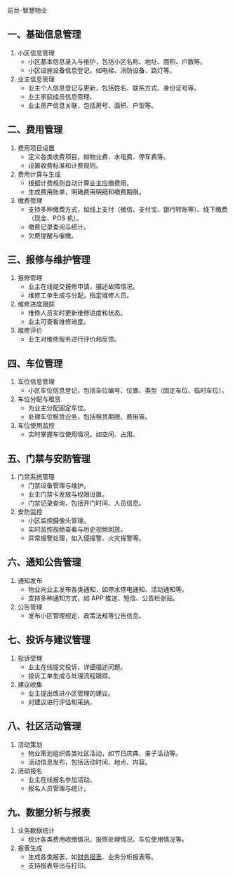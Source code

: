 前台-智慧物业

## 一、基础信息管理



1. 小区信息管理
    - 小区基本信息录入与维护，包括小区名称、地址、面积、户数等。
    - 小区设施设备信息登记，如电梯、消防设备、路灯等。
2. 业主信息管理
    - 业主个人信息登记与更新，包括姓名、联系方式、身份证号等。
    - 业主家庭成员信息管理。
    - 业主房产信息关联，包括房号、面积、户型等。



## 二、费用管理



1. 费用项目设置
    - 定义各类收费项目，如物业费、水电费、停车费等。
    - 设置收费标准和计费规则。
2. 费用计算与生成
    - 根据计费规则自动计算业主应缴费用。
    - 生成费用账单，明确费用明细和缴费期限。
3. 缴费管理
    - 支持多种缴费方式，如线上支付（微信、支付宝、银行转账等）、线下缴费（现金、POS 机）。
    - 缴费记录查询与统计。
    - 欠费提醒与催缴。



## 三、报修与维护管理



1. 报修管理
    - 业主在线提交报修申请，描述故障情况。
    - 维修工单生成与分配，指定维修人员。
2. 维修进度跟踪
    - 维修人员实时更新维修进度和状态。
    - 业主可查看维修进度。
3. 维修评价
    - 业主对维修服务进行评价和反馈。



## 四、车位管理



1. 车位信息管理
    - 小区车位信息登记，包括车位编号、位置、类型（固定车位、临时车位）。
2. 车位分配与租赁
    - 为业主分配固定车位。
    - 处理车位租赁业务，包括租赁期限、费用等。
3. 车位使用监控
    - 实时掌握车位使用情况，如空闲、占用。



## 五、门禁与安防管理



1. 门禁系统管理
    - 门禁设备管理与维护。
    - 业主门禁卡发放与权限设置。
    - 门禁记录查询，包括开门时间、人员信息。
2. 安防监控
    - 小区监控摄像头管理。
    - 实时监控视频查看与历史视频回放。
    - 异常报警处理，如入侵报警、火灾报警等。



## 六、通知公告管理



1. 通知发布
    - 物业向业主发布各类通知，如停水停电通知、活动通知等。
    - 支持多种通知方式，如 APP 推送、短信、公告栏张贴。
2. 公告管理
    - 发布小区管理规定、政策法规等公告信息。



## 七、投诉与建议管理



1. 投诉受理
    - 业主在线提交投诉，详细描述问题。
    - 投诉工单生成与处理流程跟踪。
2. 建议收集
    - 业主提出改进小区管理的建议。
    - 对建议进行评估和采纳。



## 八、社区活动管理



1. 活动策划
    - 物业策划组织各类社区活动，如节日庆典、亲子活动等。
    - 活动信息发布，包括活动时间、地点、内容。
2. 活动报名
    - 业主在线报名参加活动。
    - 报名人员管理与统计。



## 九、数据分析与报表



1. 业务数据统计
    - 统计各类费用收缴情况、报修处理情况、车位使用情况等。
2. 报表生成
    - 生成各类报表，如[财务报表](coco://sendMessage?ext={"s%24wiki_link"%3A"https%3A%2F%2Fm.baike.com%2Fwikiid%2F7294237120964296741"}&msg=财务报表)、业务分析报表等。
    - 支持报表导出与打印。


